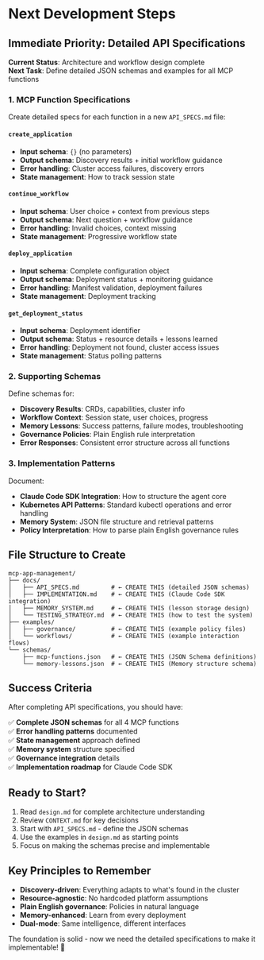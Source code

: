 # Next Development Steps

## Immediate Priority: Detailed API Specifications

**Current Status**: Architecture and workflow design complete  
**Next Task**: Define detailed JSON schemas and examples for all MCP functions

### 1. MCP Function Specifications

Create detailed specs for each function in a new `API_SPECS.md` file:

#### `create_application`
- **Input schema**: `{}` (no parameters)
- **Output schema**: Discovery results + initial workflow guidance
- **Error handling**: Cluster access failures, discovery errors
- **State management**: How to track session state

#### `continue_workflow` 
- **Input schema**: User choice + context from previous steps
- **Output schema**: Next question + workflow guidance
- **Error handling**: Invalid choices, context missing
- **State management**: Progressive workflow state

#### `deploy_application`
- **Input schema**: Complete configuration object
- **Output schema**: Deployment status + monitoring guidance  
- **Error handling**: Manifest validation, deployment failures
- **State management**: Deployment tracking

#### `get_deployment_status`
- **Input schema**: Deployment identifier
- **Output schema**: Status + resource details + lessons learned
- **Error handling**: Deployment not found, cluster access issues
- **State management**: Status polling patterns

### 2. Supporting Schemas

Define schemas for:
- **Discovery Results**: CRDs, capabilities, cluster info
- **Workflow Context**: Session state, user choices, progress
- **Memory Lessons**: Success patterns, failure modes, troubleshooting
- **Governance Policies**: Plain English rule interpretation
- **Error Responses**: Consistent error structure across all functions

### 3. Implementation Patterns

Document:
- **Claude Code SDK Integration**: How to structure the agent core
- **Kubernetes API Patterns**: Standard kubectl operations and error handling
- **Memory System**: JSON file structure and retrieval patterns
- **Policy Interpretation**: How to parse plain English governance rules

## File Structure to Create

```
mcp-app-management/
├── docs/
│   ├── API_SPECS.md         # ← CREATE THIS (detailed JSON schemas)
│   ├── IMPLEMENTATION.md    # ← CREATE THIS (Claude Code SDK integration)
│   ├── MEMORY_SYSTEM.md     # ← CREATE THIS (lesson storage design)
│   └── TESTING_STRATEGY.md  # ← CREATE THIS (how to test the system)
├── examples/
│   ├── governance/          # ← CREATE THIS (example policy files)
│   └── workflows/           # ← CREATE THIS (example interaction flows)
└── schemas/
    ├── mcp-functions.json   # ← CREATE THIS (JSON Schema definitions)
    └── memory-lessons.json  # ← CREATE THIS (Memory structure schema)
```

## Success Criteria

After completing API specifications, you should have:

✅ **Complete JSON schemas** for all 4 MCP functions  
✅ **Error handling patterns** documented  
✅ **State management** approach defined  
✅ **Memory system** structure specified  
✅ **Governance integration** details  
✅ **Implementation roadmap** for Claude Code SDK  

## Ready to Start?

1. Read `design.md` for complete architecture understanding
2. Review `CONTEXT.md` for key decisions
3. Start with `API_SPECS.md` - define the JSON schemas
4. Use the examples in `design.md` as starting points
5. Focus on making the schemas precise and implementable

## Key Principles to Remember

- **Discovery-driven**: Everything adapts to what's found in the cluster
- **Resource-agnostic**: No hardcoded platform assumptions
- **Plain English governance**: Policies in natural language
- **Memory-enhanced**: Learn from every deployment
- **Dual-mode**: Same intelligence, different interfaces

The foundation is solid - now we need the detailed specifications to make it implementable! 🚀 
